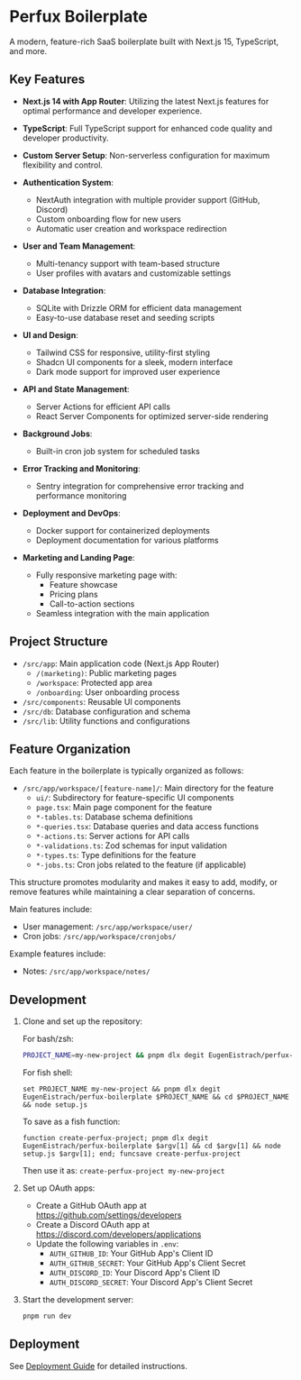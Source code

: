 # Perfux Boilerplate

A modern, feature-rich SaaS boilerplate built with Next.js 15, TypeScript, and more.

## Key Features

- **Next.js 14 with App Router**: Utilizing the latest Next.js features for optimal performance and developer experience.

- **TypeScript**: Full TypeScript support for enhanced code quality and developer productivity.

- **Custom Server Setup**: Non-serverless configuration for maximum flexibility and control.

- **Authentication System**:
  - NextAuth integration with multiple provider support (GitHub, Discord)
  - Custom onboarding flow for new users
  - Automatic user creation and workspace redirection

- **User and Team Management**:
  - Multi-tenancy support with team-based structure
  - User profiles with avatars and customizable settings

- **Database Integration**:
  - SQLite with Drizzle ORM for efficient data management
  - Easy-to-use database reset and seeding scripts

- **UI and Design**:
  - Tailwind CSS for responsive, utility-first styling
  - Shadcn UI components for a sleek, modern interface
  - Dark mode support for improved user experience

- **API and State Management**:
  - Server Actions for efficient API calls
  - React Server Components for optimized server-side rendering

- **Background Jobs**:
  - Built-in cron job system for scheduled tasks

- **Error Tracking and Monitoring**:
  - Sentry integration for comprehensive error tracking and performance monitoring

- **Deployment and DevOps**:
  - Docker support for containerized deployments
  - Deployment documentation for various platforms

- **Marketing and Landing Page**:
  - Fully responsive marketing page with:
    - Feature showcase
    - Pricing plans
    - Call-to-action sections
  - Seamless integration with the main application

## Project Structure

- `/src/app`: Main application code (Next.js App Router)
  - `/(marketing)`: Public marketing pages
  - `/workspace`: Protected app area
  - `/onboarding`: User onboarding process
- `/src/components`: Reusable UI components
- `/src/db`: Database configuration and schema
- `/src/lib`: Utility functions and configurations

## Feature Organization

Each feature in the boilerplate is typically organized as follows:

- `/src/app/workspace/[feature-name]/`: Main directory for the feature
  - `ui/`: Subdirectory for feature-specific UI components
  - `page.tsx`: Main page component for the feature
  - `*-tables.ts`: Database schema definitions
  - `*-queries.tsx`: Database queries and data access functions
  - `*-actions.ts`: Server actions for API calls
  - `*-validations.ts`: Zod schemas for input validation
  - `*-types.ts`: Type definitions for the feature
  - `*-jobs.ts`: Cron jobs related to the feature (if applicable)

This structure promotes modularity and makes it easy to add, modify, or remove features while maintaining a clear separation of concerns.

Main features include:
- User management: `/src/app/workspace/user/`
- Cron jobs: `/src/app/workspace/cronjobs/`

Example features include:
- Notes: `/src/app/workspace/notes/`

## Development

1. Clone and set up the repository:

   For bash/zsh:
   ```bash
   PROJECT_NAME=my-new-project && pnpm dlx degit EugenEistrach/perfux-boilerplate $PROJECT_NAME && cd $PROJECT_NAME && node setup.js
   ```

   For fish shell:
   ```fish
   set PROJECT_NAME my-new-project && pnpm dlx degit EugenEistrach/perfux-boilerplate $PROJECT_NAME && cd $PROJECT_NAME && node setup.js
   ```

   To save as a fish function:
   ```fish
   function create-perfux-project; pnpm dlx degit EugenEistrach/perfux-boilerplate $argv[1] && cd $argv[1] && node setup.js $argv[1]; end; funcsave create-perfux-project
   ```
   Then use it as: `create-perfux-project my-new-project`

2. Set up OAuth apps:
   - Create a GitHub OAuth app at https://github.com/settings/developers
   - Create a Discord OAuth app at https://discord.com/developers/applications
   - Update the following variables in `.env`:
     - `AUTH_GITHUB_ID`: Your GitHub App's Client ID
     - `AUTH_GITHUB_SECRET`: Your GitHub App's Client Secret
     - `AUTH_DISCORD_ID`: Your Discord App's Client ID
     - `AUTH_DISCORD_SECRET`: Your Discord App's Client Secret

3. Start the development server:
   ```bash
   pnpm run dev
   ```

## Deployment

See [Deployment Guide](./docs/deployment.md) for detailed instructions.
